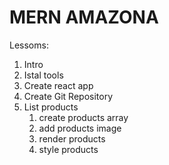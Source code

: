 # MERN AMAZONA

Lessoms:

1. Intro
2. Istal tools
3. Create react app
4. Create Git Repository
5. List products
   1. create products array
   2. add products image
   3. render products
   4. style products
